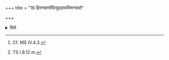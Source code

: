 +++
title = "16 हिरण्यवर्णावित्युद्यतावभिमन्त्रयते"

+++

<details><summary>थिते</summary>

16. (The Adhvaryu) addresses the raised (hands)[^1] with hiraṇyavarṇau...[^2]  

[^1]: Cf. MS IV.4.3.  

[^2]: TS I.8.12.m.  
</details>
